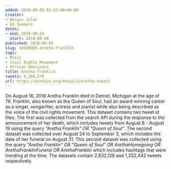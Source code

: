 ```yaml
---
added: 2018-09-05 01:22:00+00:00
creator:
- Bergis Jules
- Ed Summers
dates:
- end: 2018-09-03
  start: 2018-08-08
published: 2018-09-05
slug: 20180905-aretha-franklin
tags:
- Music
- Civil Rights Movement
- African Americans
title: Aretha Franklin
tweets: 4,164,570
url: https://archive.org/details/aretha-tweets
---
```


On August 16, 2018 Aretha Franklin died in Detroit, Michigan at the age of 76. Franklin, also known as the Queen of Soul, had an award winning career as a singer, songwriter, actress and pianist while also being described as the voice of the civil rights movement. This dataset contains two tweet id files. The first was collected from the search API during the response to the announcement of her death, which includes tweets from August 8 - August 19 using the query *"Aretha Franklin" OR "Queen of Soul"*. The second dataset was collected over August 24 to September 3, which includes the date of her funeral on August 31. This second dataset was collected using the query *"Aretha Franklin" OR "Queen of Soul" OR ArethaHomegoing OR ArethaFranklinFuneral OR ArethaFranklin* which includes hashtags that were trending at the time. The datasets contain 2,832,128 and 1,332,442 tweets respectively.
